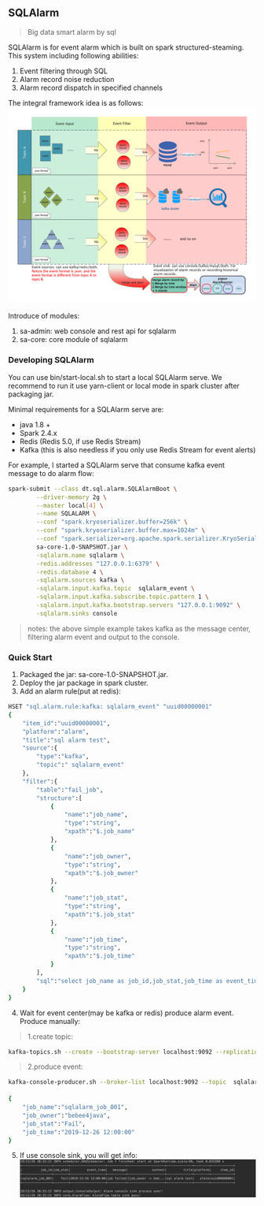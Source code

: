 ## SQLAlarm
> Big data smart alarm by sql

SQLAlarm is for event alarm which is built on spark structured-steaming. This system including following abilities:
1. Event filtering through SQL
2. Alarm record noise reduction
3. Alarm record dispatch in specified channels

The integral framework idea is as follows:
![sqlalarm](docs/sqlalarm.png)

Introduce of modules:
1. sa-admin: web console and rest api for sqlalarm
2. sa-core: core module of sqlalarm

### Developing SQLAlarm
You can use bin/start-local.sh to start a local SQLAlarm serve. We recommend to run it use yarn-client or local mode in spark cluster after packaging jar.

Minimal requirements for a SQLAlarm serve are:
- java 1.8 + 
- Spark 2.4.x
- Redis (Redis 5.0, if use Redis Stream)
- Kafka (this is also needless if you only use Redis Stream for event alerts)

For example, I started a SQLAlarm serve that consume kafka event message to do alarm flow:
```bash
spark-submit --class dt.sql.alarm.SQLAlarmBoot \
        --driver-memory 2g \
        --master local[4] \
        --name SQLALARM \
        --conf "spark.kryoserializer.buffer=256k" \
        --conf "spark.kryoserializer.buffer.max=1024m" \
        --conf "spark.serializer=org.apache.spark.serializer.KryoSerializer" \
        sa-core-1.0-SNAPSHOT.jar \
        -sqlalarm.name sqlalarm \
        -redis.addresses "127.0.0.1:6379" \
        -redis.database 4 \
        -sqlalarm.sources kafka \
        -sqlalarm.input.kafka.topic  sqlalarm_event \
        -sqlalarm.input.kafka.subscribe.topic.pattern 1 \
        -sqlalarm.input.kafka.bootstrap.servers "127.0.0.1:9092" \
        -sqlalarm.sinks console
```
> notes: the above simple example takes kafka as the message center, filtering alarm event and output to the console.

### Quick Start
1. Packaged the jar: sa-core-1.0-SNAPSHOT.jar.
2. Deploy the jar package in spark cluster.
3. Add an alarm rule(put at redis): 
```bash
HSET "sql.alarm.rule:kafka: sqlalarm_event" "uuid00000001" 
{
    "item_id":"uuid00000001",
    "platform":"alarm",
    "title":"sql alarm test",
    "source":{
        "type":"kafka",
        "topic":" sqlalarm_event"
    },
    "filter":{
        "table":"fail_job",
        "structure":[
            {
                "name":"job_name",
                "type":"string",
                "xpath":"$.job_name"
            },
            {
                "name":"job_owner",
                "type":"string",
                "xpath":"$.job_owner"
            },
            {
                "name":"job_stat",
                "type":"string",
                "xpath":"$.job_stat"
            },
            {
                "name":"job_time",
                "type":"string",
                "xpath":"$.job_time"
            }
        ],
        "sql":"select job_name as job_id,job_stat,job_time as event_time,'job failed' as message, map('job_owner',job_owner) as context from fail_job where job_stat='Fail'"
    }
}
```
4. Wait for event center(may be kafka or redis) produce alarm event. Produce manually:
> 1.create topic: 
```bash
kafka-topics.sh --create --bootstrap-server localhost:9092 --replication-factor 1 --partitions 1 --topic  sqlalarm_event
```
> 2.produce event: 
```bash
kafka-console-producer.sh --broker-list localhost:9092 --topic  sqlalarm_event

{
    "job_name":"sqlalarm_job_001",
    "job_owner":"bebee4java",
    "job_stat":"Fail",
    "job_time":"2019-12-26 12:00:00"
}
```
5. If use console sink, you will get info:
![alarm-console-sink](docs/alarm-console-sink.jpg)

